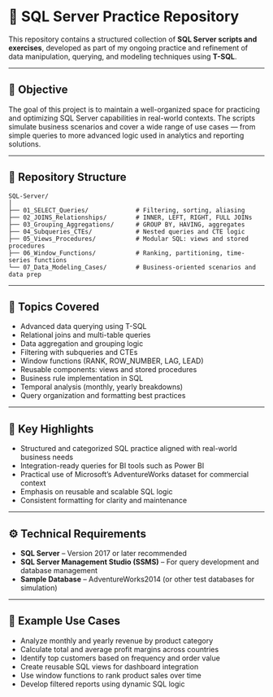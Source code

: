 # 🧠 SQL Server Practice Repository

This repository contains a structured collection of **SQL Server scripts and exercises**, developed as part of my ongoing practice and refinement of data manipulation, querying, and modeling techniques using **T-SQL**.

---

## 🎯 Objective

The goal of this project is to maintain a well-organized space for practicing and optimizing SQL Server capabilities in real-world contexts. The scripts simulate business scenarios and cover a wide range of use cases — from simple queries to more advanced logic used in analytics and reporting solutions.

---

## 📁 Repository Structure

```plaintext
SQL-Server/
│
├── 01_SELECT_Queries/             # Filtering, sorting, aliasing
├── 02_JOINS_Relationships/        # INNER, LEFT, RIGHT, FULL JOINs
├── 03_Grouping_Aggregations/      # GROUP BY, HAVING, aggregates
├── 04_Subqueries_CTEs/            # Nested queries and CTE logic
├── 05_Views_Procedures/           # Modular SQL: views and stored procedures
├── 06_Window_Functions/           # Ranking, partitioning, time-series functions
└── 07_Data_Modeling_Cases/        # Business-oriented scenarios and data prep
```

---

## 🔧 Topics Covered

- Advanced data querying using T-SQL
- Relational joins and multi-table queries
- Data aggregation and grouping logic
- Filtering with subqueries and CTEs
- Window functions (RANK, ROW_NUMBER, LAG, LEAD)
- Reusable components: views and stored procedures
- Business rule implementation in SQL
- Temporal analysis (monthly, yearly breakdowns)
- Query organization and formatting best practices

---

## 🧾 Key Highlights

- Structured and categorized SQL practice aligned with real-world business needs
- Integration-ready queries for BI tools such as Power BI
- Practical use of Microsoft’s AdventureWorks dataset for commercial context
- Emphasis on reusable and scalable SQL logic
- Consistent formatting for clarity and maintenance

---

## ⚙️ Technical Requirements

- **SQL Server** – Version 2017 or later recommended  
- **SQL Server Management Studio (SSMS)** – For query development and database management  
- **Sample Database** – AdventureWorks2014 (or other test databases for simulation)

---

## 📌 Example Use Cases

- Analyze monthly and yearly revenue by product category
- Calculate total and average profit margins across countries
- Identify top customers based on frequency and order value
- Create reusable SQL views for dashboard integration
- Use window functions to rank product sales over time
- Develop filtered reports using dynamic SQL logic
